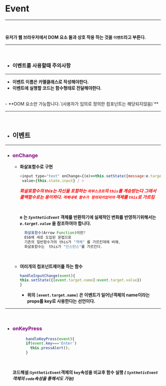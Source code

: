 # Event #

---
<br>

**유저가 웹 브라우저에서 DOM 요소 들과 상호 작용 하는 것을 `이벤트`라고 부른다.**

---
<br>


* ### 이벤트를 사용할때 주의사항 ###
---
 - **이벤트 이름은 카멜클래스로 작성해야한다.**
    <br>
  - **이벤트에 실행할 코드는 함수형태로 전달해야한다.**
<br>
  - **DOM 요소만 가능합니다.`(사용자가 임의로 정의한 컴포넌트는 해당되지않음)`**

---
<br>


+ ## 이벤트 ##
---
+ ### <font color="purple">onChange</font> ###
  - **화살표함수로 구현**
    ```JavaScript
    <input type="text" onChange={(e)=>this.setState({message:e.target.value})}
     value={this.state.input} / >

    ```
    ***<font color="red">화살표함수의 this는 자신을 포함하는  `외부스코프`의 `this`를 계승받는다 그래서 콜백함수로는 용이하다. `객체내에 함수가 정의되어있어야` 객체를 `this`로 가르킴</font>***


    <br>

    **e 는 *`SyntheticEvent`* 객체를 반환하기에 실제적인 변화를 반영하기위해서는 *`e.target.value`* 을 참조하여야 합니다.**
    <br>

    ```JavaScript
      화살표함수(Arrow Function)이란?
      ES6에 새로 도입된 문법으로
      기존의 일반함수가의 this가 "객체" 를 가르킨데에 비해,
      화살표함수는  this가 "인스턴스"를 가르킨다.
    ```
    <br>

  -  **여러개의 컴포넌트제어를 하는 함수**
      ```JavaScript
      handleInputChange(event){
      this.setState({[event.target.name]:event.target.value})
      }
      ```
        + **위의 `[event.target.name]` 은 이벤트가 일어난객체의 name이라는 props를 key로 사용한다는 선언이다.**
---
<br>


+ ### <font color="purple">onKeyPress</font> ###

  ```JavaScript
        handleKeyPress(event){
        if(event.key==='Enter')
          this.pressAlert();
        }
    ```
    <br>

  **코드해설:`SyntheticEvent`객체의 `key`속성을 비교후 함수 실행 _( `SyntheticEvent`객체의 `code`속성을 통해서도 가능)_**
